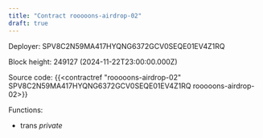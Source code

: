 ```yaml
---
title: "Contract rooooons-airdrop-02"
draft: true
---
```

Deployer: SPV8C2N59MA417HYQNG6372GCV0SEQE01EV4Z1RQ


 



Block height: 249127 (2024-11-22T23:00:00.000Z)

Source code: {{<contractref "rooooons-airdrop-02" SPV8C2N59MA417HYQNG6372GCV0SEQE01EV4Z1RQ rooooons-airdrop-02>}}

Functions:

* trans _private_
